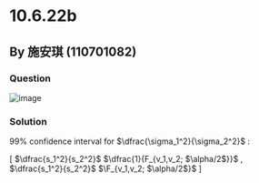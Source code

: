 # 10.6.22b

## By 施安琪 (110701082)

### Question
![image](https://github.com/HWTeng-Course/202402-Statistics/assets/162141633/f2366ba8-123a-4ab3-a1fb-a6fd7a92d6ec)

### Solution
99% confidence interval for $\dfrac{\sigma_1^2}{\sigma_2^2}$ :

[ $\dfrac{s_1^2}{s_2^2}$ $\dfrac{1}{F_{v_1,v_2; $\alpha/2$}}$ , $\dfrac{s_1^2}{s_2^2}$ $\F_{v_1,v_2; $\alpha/2$}$ ]
